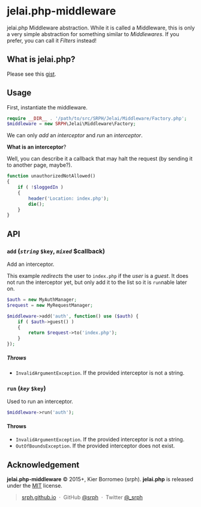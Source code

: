 # jelai.php-middleware

jelai.php Middleware abstraction. While it is called a Middleware, this is only a very simple abstraction for something similar to *Middlewares*. If you prefer, you can call it *Filters* instead!

## What is jelai.php?

Please see this [gist](https://gist.github.com/srph/2e2d51d46dadfdbc38e3).

## Usage

First, instantiate the middleware.

```php
require __DIR__ . '/path/to/src/SRPH/Jelai/Middleware/Factory.php';
$middleware = new SRPH\Jelai\Middleware\Factory;
```

We can only *add* an *interceptor* and *run* an *interceptor*.

**What is an interceptor**?

Well, you can describe it a callback that may halt the request (by sending it to another page, maybe?).

```php
function unauthorizedNotAllowed()
{
	if ( !$loggedIn )
	{
		header('Location: index.php');
		die();
	}
}
```


## API

### ```add``` (*```string```* ```$key```, *```mixed```* $callback)

Add an interceptor.

This example *redirects* the user to ```index.php``` if the *user* is a *guest*. It does not run the interceptor yet, but only add it to the list so it is ```run```nable later on.

```php
$auth = new MyAuthManager;
$request = new MyRequestManager;

$middleware->add('auth', function() use ($auth) {
	if ( $auth->guest() )
	{
		return $request->to('index.php');
	}
});
```

##### Throws

- ```InvalidArgumentException```. If the provided interceptor is not a string.

### ```run``` (*```key```* ```$key```)

Used to run an interceptor.

```php
$middleware->run('auth');
```

#### Throws

- ```InvalidArgumentException```. If the provided interceptor is not a string.
- ```OutOfBoundsException```. If the provided interceptor does not exist.

## Acknowledgement

**jelai.php-middleware** © 2015+, Kier Borromeo (srph). **jelai.php** is released under the [MIT](mit-license.org) license.

> [srph.github.io](http://srph.github.io) &nbsp;&middot;&nbsp;
> GitHub [@srph](https://github.com/srph) &nbsp;&middot;&nbsp;
> Twitter [@_srph](https://twitter.com/_srph)
